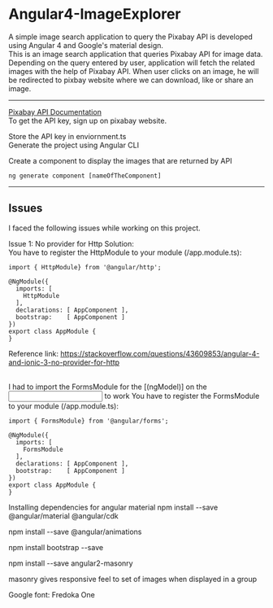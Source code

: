 # Angular4-ImageExplorer
A simple image search application to query the Pixabay API is developed using Angular 4 and Google's material design. 
<br>
This is an image search application that queries Pixabay API for image data. Depending on the query entered by user, application will fetch the related images with the help of Pixabay API. When user clicks on an image, he will be redirected to pixbay website where we can download, like or share an image.
<br>
<hr>
<a href="https://pixabay.com/api/docs/">Pixabay API Documentation</a>
<br>
To get the API key, sign up on pixabay website.

Store the API key in enviornment.ts
<br>
Generate the project using Angular CLI

Create a component to display the images that are returned by API

```
ng generate component [nameOfTheComponent]
```

<hr>
<h2>Issues</h2>
I faced the following issues while working on this project.

Issue 1: No provider for Http
Solution: <br>
You have to register the HttpModule to your module (/app.module.ts):

```
import { HttpModule} from '@angular/http';

@NgModule({
  imports: [
    HttpModule
  ],
  declarations: [ AppComponent ],
  bootstrap:    [ AppComponent ]
})
export class AppModule {
}
```

Reference link: https://stackoverflow.com/questions/43609853/angular-4-and-ionic-3-no-provider-for-http

<br>
 I had to import the FormsModule for the [(ngModel)] on the <input> to work
 You have to register the FormsModule to your module (/app.module.ts):

```
import { FormsModule} from '@angular/forms';

@NgModule({
  imports: [
    FormsModule
  ],
  declarations: [ AppComponent ],
  bootstrap:    [ AppComponent ]
})
export class AppModule {
}
```

Installing dependencies for angular material
npm install --save @angular/material @angular/cdk

npm install --save @angular/animations

npm install bootstrap --save

npm install --save angular2-masonry

masonry gives responsive feel to set of images when displayed in a group

Google font: Fredoka One
<link href="https://fonts.googleapis.com/css?family=Fredoka+One" rel="stylesheet">
